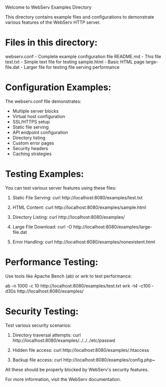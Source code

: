 Welcome to WebServ Examples Directory

This directory contains example files and configurations to demonstrate 
various features of the WebServ HTTP server.

Files in this directory:
========================

webserv.conf        - Complete example configuration file
README.md          - This file
test.txt           - Simple text file for testing
sample.html        - Basic HTML page
large-file.dat     - Larger file for testing file serving performance

Configuration Examples:
======================

The webserv.conf file demonstrates:
- Multiple server blocks
- Virtual host configuration
- SSL/HTTPS setup
- Static file serving
- API endpoint configuration
- Directory listing
- Custom error pages
- Security headers
- Caching strategies

Testing Examples:
================

You can test various server features using these files:

1. Static File Serving:
   curl http://localhost:8080/examples/test.txt

2. HTML Content:
   curl http://localhost:8080/examples/sample.html

3. Directory Listing:
   curl http://localhost:8080/examples/

4. Large File Download:
   curl -O http://localhost:8080/examples/large-file.dat

5. Error Handling:
   curl http://localhost:8080/examples/nonexistent.html

Performance Testing:
===================

Use tools like Apache Bench (ab) or wrk to test performance:

ab -n 1000 -c 10 http://localhost:8080/examples/test.txt
wrk -t4 -c100 -d30s http://localhost:8080/examples/

Security Testing:
================

Test various security scenarios:

1. Directory traversal attempts:
   curl http://localhost:8080/examples/../../../etc/passwd

2. Hidden file access:
   curl http://localhost:8080/examples/.htaccess

3. Backup file access:
   curl http://localhost:8080/examples/config.php~

All these should be properly blocked by WebServ's security features.

For more information, visit the WebServ documentation.
